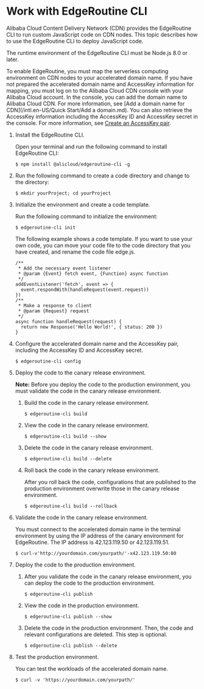 # Work with EdgeRoutine CLI

Alibaba Cloud Content Delivery Network \(CDN\) provides the EdgeRoutine CLI to run custom JavaScript code on CDN nodes. This topic describes how to use the EdgeRoutine CLI to deploy JavaScript code.

The runtime environment of the EdgeRoutine CLI must be Node.js 8.0 or later.

To enable EdgeRoutine, you must map the serverless computing environment on CDN nodes to your accelerated domain name. If you have not prepared the accelerated domain name and AccessKey information for mapping, you must log on to the Alibaba Cloud CDN console with your Alibaba Cloud account. In the console, you can add the domain name to Alibaba Cloud CDN. For more information, see [Add a domain name for CDN](/intl.en-US/Quick Start/Add a domain.md). You can also retrieve the AccessKey information including the AccessKey ID and AccessKey secret in the console. For more information, see [Create an AccessKey pair]().

1.  Install the EdgeRoutine CLI.

    Open your terminal and run the following command to install EdgeRoutine CLI:

    ```
    $ npm install @alicloud/edgeroutine-cli -g
    ```

2.  Run the following command to create a code directory and change to the directory:

    ```
    $ mkdir yourProject; cd yourProject
    ```

3.  Initialize the environment and create a code template.

    Run the following command to initialize the environment:

    ```
    $ edgeroutine-cli init
    ```

    The following example shows a code template. If you want to use your own code, you can move your code file to the code directory that you have created, and rename the code file edge.js.

    ```
    /**
     * Add the necessary event listener
     * @param {Event} fetch event, {Function} async function
     */
    addEventListener('fetch', event => {
      event.respondWith(handleRequest(event.request))
    })
    /**
     * Make a response to client
     * @param {Request} request
     */
    async function handleRequest(request) {
      return new Response('Hello World!', { status: 200 })
    }
    ```

4.  Configure the accelerated domain name and the AccessKey pair, including the AccessKey ID and AccessKey secret.

    ```
    $ edgeroutine-cli config
    ```

5.  Deploy the code to the canary release environment.

    **Note:** Before you deploy the code to the production environment, you must validate the code in the canary release environment.

    1.  Build the code in the canary release environment.

        ```
        $ edgeroutine-cli build
        ```

    2.  View the code in the canary release environment.

        ```
        $ edgeroutine-cli build --show
        ```

    3.  Delete the code in the canary release environment.

        ```
        $ edgeroutine-cli build --delete
        ```

    4.  Roll back the code in the canary release environment.

        After you roll back the code, configurations that are published to the production environment overwrite those in the canary release environment.

        ```
        $ edgeroutine-cli build --rollback
        ```

6.  Validate the code in the canary release environment.

    You must connect to the accelerated domain name in the terminal environment by using the IP address of the canary environment for EdgeRoutine. The IP address is 42.123.119.50 or 42.123.119.51.

    ```
    $ curl-v'http://yourdomain.com/yourpath/'-x42.123.119.50:80
    ```

7.  Deploy the code to the production environment.

    1.  After you validate the code in the canary release environment, you can deploy the code to the production environment.

        ```
        $ edgeroutine-cli publish
        ```

    2.  View the code in the production environment.

        ```
        $ edgeroutine-cli publish --show
        ```

    3.  Delete the code in the production environment. Then, the code and relevant configurations are deleted. This step is optional.

        ```
        $ edgeroutine-cli publish --delete
        ```

8.  Test the production environment.

    You can test the workloads of the accelerated domain name.

    ```
    $ curl -v 'https://yourdomain.com/yourpath/'
    ```


